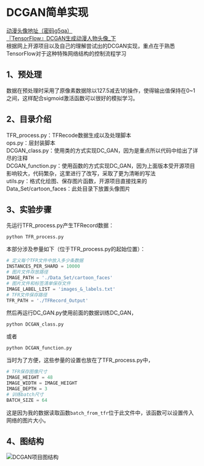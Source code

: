 DCGAN简单实现
===========
[动漫头像地址（密码g5qa）](https://pan.baidu.com/share/init?surl=eSifHcA)  
[『TensorFlow』DCGAN生成动漫人物头像_下](http://www.cnblogs.com/hellcat/p/8340491.html)  
根据网上开源项目以及自己的理解尝试出的DCGAN实现，重点在于熟悉TensorFlow对于这种特殊网络结构的控制流程学习

## 1、预处理
数据在预处理时采用了原像素数据除以127.5减去1的操作，使得输出值保持在0~1之间，这样配合sigmoid激活函数可以很好的模拟学习。

## 2、目录介绍
TFR_process.py：TFRecode数据生成以及处理脚本<br>
ops.py：层封装脚本<br>
DCGAN_class.py：使用类的方式实现DC_GAN，因为是重点所以代码中给出了详尽的注释<br>
DCGAN_function.py：使用函数的方式实现DC_GAN，因为上面版本受开源项目影响较大，代码繁杂，这里进行了改写，采取了更为清晰的写法<br>
utils.py：格式化绘图、保存图片函数，开源项目直接找来的<br>
Data_Set/cartoon_faces：此处目录下放置头像图片

## 3、实验步骤
先运行TFR_process.py产生TFRecord数据：
```Shell
python TFR_process.py
```
本部分涉及参量如下（位于TFR_process.py的起始位置）：
```Python
# 定义每个TFR文件中放入多少条数据
INSTANCES_PER_SHARD = 10000
# 图片文件存放路径
IMAGE_PATH = './Data_Set/cartoon_faces'
# 图片文件和标签清单保存文件
IMAGE_LABEL_LIST = 'images_&_labels.txt'
# TFR文件保存路径
TFR_PATH = './TFRecord_Output'
```

然后再运行DC_GAN.py使用前面的数据训练DC_GAN，
```Shell
python DCGAN_class.py
```
或者
```Shell
python DCGAN_function.py
```
当时为了方便，这些参量的设置也放在了TFR_process.py中，
```Python
# TFR保存图像尺寸
IMAGE_HEIGHT = 48
IMAGE_WIDTH = IMAGE_HEIGHT
IMAGE_DEPTH = 3
# 训练batch尺寸
BATCH_SIZE = 64
```
这是因为我的数据读取函数`batch_from_tfr`位于此文件中，该函数可以设置传入网络的图片大小。 

## 4、图结构
![](https://images2017.cnblogs.com/blog/1161096/201802/1161096-20180202104054187-816979389.png "DCGAN项目图结构") 
